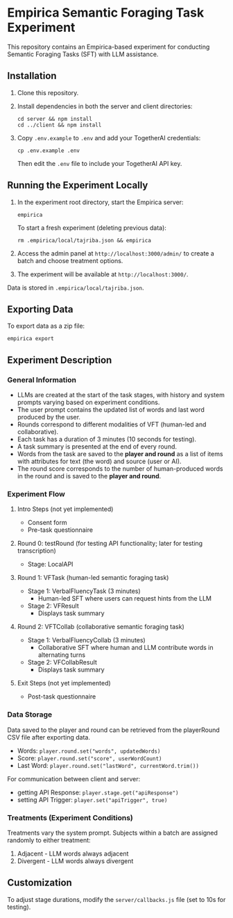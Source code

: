 # Empirica Semantic Foraging Task Experiment

This repository contains an Empirica-based experiment for conducting Semantic Foraging Tasks (SFT) with LLM assistance.

## Installation

1. Clone this repository.
2. Install dependencies in both the server and client directories:
   ```
   cd server && npm install
   cd ../client && npm install
   ```

3. Copy `.env.example` to `.env` and add your TogetherAI credentials:
   ```
   cp .env.example .env
   ```
   Then edit the `.env` file to include your TogetherAI API key.

## Running the Experiment Locally

1. In the experiment root directory, start the Empirica server:
   ```
   empirica
   ```

   To start a fresh experiment (deleting previous data):
   ```
   rm .empirica/local/tajriba.json && empirica
   ```

2. Access the admin panel at `http://localhost:3000/admin/` to create a batch and choose treatment options.

3. The experiment will be available at `http://localhost:3000/`.

Data is stored in `.empirica/local/tajriba.json`.

## Exporting Data

To export data as a zip file:
```
empirica export
```

## Experiment Description

### General Information

- LLMs are created at the start of the task stages, with history and system prompts varying based on experiment conditions.
- The user prompt contains the updated list of words and last word produced by the user.
- Rounds correspond to different modalities of VFT (human-led and collaborative).
- Each task has a duration of 3 minutes (10 seconds for testing).
- A task summary is presented at the end of every round.
- Words from the task are saved to the **player and round** as a list of items with attributes for text (the word) and source (user or AI).
- The round score corresponds to the number of human-produced words in the round and is saved to the **player and round**.

### Experiment Flow

1. Intro Steps (not yet implemented)
   - Consent form
   - Pre-task questionnaire

2. Round 0: testRound (for testing API functionality; later for testing transcription)
   - Stage: LocalAPI

3. Round 1: VFTask (human-led semantic foraging task)
   - Stage 1: VerbalFluencyTask (3 minutes)
     - Human-led SFT where users can request hints from the LLM
   - Stage 2: VFResult
     - Displays task summary

4. Round 2: VFTCollab (collaborative semantic foraging task)
   - Stage 1: VerbalFluencyCollab (3 minutes)
     - Collaborative SFT where human and LLM contribute words in alternating turns
   - Stage 2: VFCollabResult
     - Displays task summary

5. Exit Steps (not yet implemented)
   - Post-task questionnaire

### Data Storage

Data saved to the player and round can be retrieved from the playerRound CSV file after exporting data.
- Words: `player.round.set("words", updatedWords)`
- Score: `player.round.set("score", userWordCount)`
- Last Word: `player.round.set("lastWord", currentWord.trim())`

For communication between client and server:
- getting API Response: `player.stage.get("apiResponse")`
- setting API Trigger: `player.set("apiTrigger", true)`

### Treatments (Experiment Conditions)

Treatments vary the system prompt. Subjects within a batch are assigned randomly to either treatment:

1. Adjacent - LLM words always adjacent
2. Divergent - LLM words always divergent

## Customization

To adjust stage durations, modify the `server/callbacks.js` file (set to 10s for testing).
